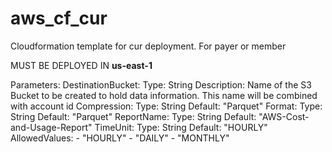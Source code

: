 # aws_cf_cur
Cloudformation template for cur deployment. For payer or member

MUST BE DEPLOYED IN **us-east-1**

Parameters:
DestinationBucket:
    Type: String
    Description: Name of the S3 Bucket to be created to hold data information. This name will be combined with account id
  Compression:
    Type: String
    Default: "Parquet"
  Format:
    Type: String
    Default: "Parquet"
  ReportName:
    Type: String
    Default: "AWS-Cost-and-Usage-Report"
  TimeUnit:
    Type: String
    Default: "HOURLY" 
    AllowedValues:
      - "HOURLY" 
      - "DAILY"
      - "MONTHLY"